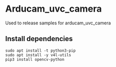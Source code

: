 # Arducam_uvc_camera
Used to release samples for arducam_uvc_camera 

## Install dependencies

```
sudo apt install -t python3-pip
sudo apt install -y v4l-utils
pip3 install opencv-python
```


